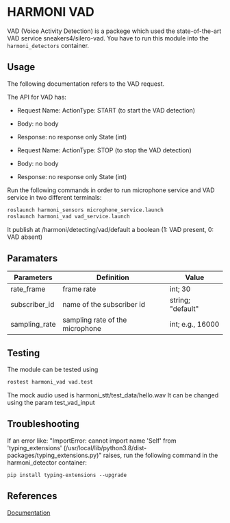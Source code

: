 # HARMONI VAD


VAD (Voice Activity Detection) is a packege which used the state-of-the-art VAD service sneakers4/silero-vad.
You have to run this module into the `harmoni_detectors` container.




## Usage

The following documentation refers to the VAD request.

The API for VAD has:

- Request Name: ActionType: START (to start the VAD detection)
- Body: no body 
- Response: no response only State (int)


- Request Name: ActionType: STOP (to stop the VAD detection)
- Body: no body 
- Response: no response only State (int)
   

Run the following commands in order to run microphone service and VAD service in two different terminals:

```  bash
roslaunch harmoni_sensors microphone_service.launch
roslaunch harmoni_vad vad_service.launch
```

It publish at /harmoni/detecting/vad/default a boolean (1: VAD present, 0: VAD absent)


## Paramaters 

|Parameters| Definition| Value |
|---|-----------|------------|
| rate_frame  | frame rate  |  int; 30   |
| subscriber_id  | name of the subscriber id |  string; "default"   |
| sampling_rate  | sampling rate of the microphone  | int; e.g., 16000   |

## Testing

The module can be tested using

```  bash
rostest harmoni_vad vad.test
```

The mock audio used is harmoni_stt/test_data/hello.wav
It can be changed using the param test_vad_input


## Troubleshooting

If an error like: "ImportError: cannot import name 'Self' from 'typing_extensions' (/usr/local/lib/python3.8/dist-packages/typing_extensions.py)" raises, run the following command in the harmoni_detector container:
```
pip install typing-extensions --upgrade
```

## References
[Documentation](https://harmoni20.readthedocs.io/en/latest/packages/harmoni_vad.html)